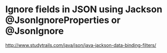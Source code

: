 # Ignore fields in JSON using Jackson @JsonIgnoreProperties or @JsonIgnore

http://www.studytrails.com/java/json/java-jackson-data-binding-filters/
